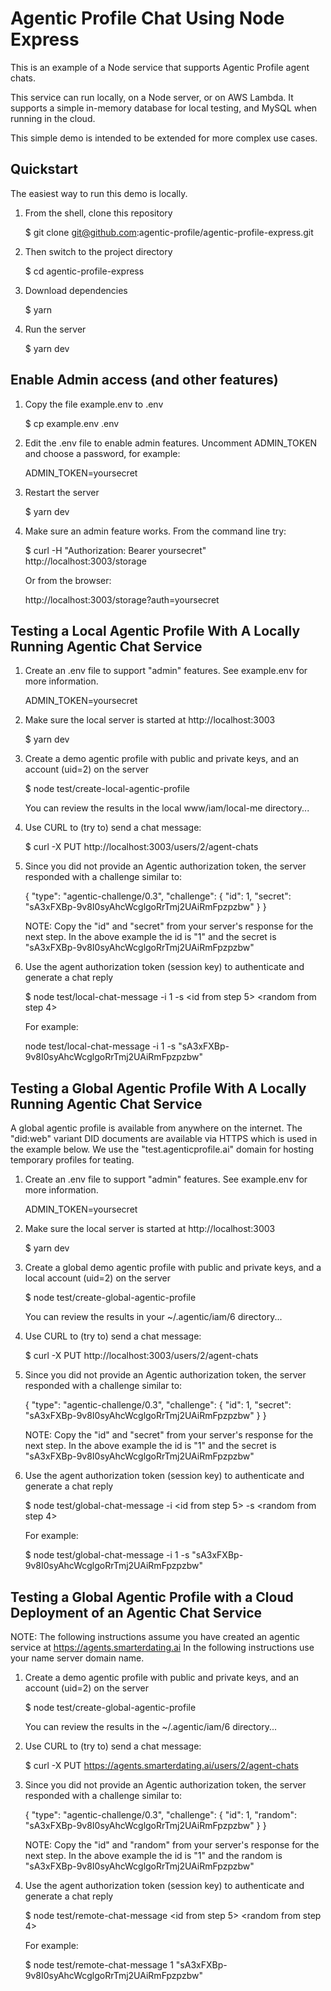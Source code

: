 # Agentic Profile Chat Using Node Express

This is an example of a Node service that supports Agentic Profile agent chats.

This service can run locally, on a Node server, or on AWS Lambda.  It supports a simple in-memory database for local testing, and MySQL when running in the cloud.

This simple demo is intended to be extended for more complex use cases.


## Quickstart

The easiest way to run this demo is locally.

1. From the shell, clone this repository

    $ git clone git@github.com:agentic-profile/agentic-profile-express.git

2. Then switch to the project directory

    $ cd agentic-profile-express

3. Download dependencies

    $ yarn

4. Run the server

    $ yarn dev


## Enable Admin access (and other features)

1. Copy the file example.env to .env

    $ cp example.env .env

2. Edit the .env file to enable admin features.  Uncomment ADMIN_TOKEN and choose a password, for example:

    ADMIN_TOKEN=yoursecret

3. Restart the server

    $ yarn dev

4. Make sure an admin feature works.  From the command line try:

    $ curl -H "Authorization: Bearer yoursecret" http://localhost:3003/storage

    Or from the browser:

    http://localhost:3003/storage?auth=yoursecret


## Testing a Local Agentic Profile With A Locally Running Agentic Chat Service

1. Create an .env file to support "admin" features.  See example.env for more information.

    ADMIN_TOKEN=yoursecret

2. Make sure the local server is started at http://localhost:3003

    $ yarn dev

3. Create a demo agentic profile with public and private keys, and an account (uid=2) on the server

    $ node test/create-local-agentic-profile

    You can review the results in the local www/iam/local-me directory...

4. Use CURL to (try to) send a chat message:

    $ curl -X PUT http://localhost:3003/users/2/agent-chats

5. Since you did not provide an Agentic authorization token, the server responded with a challenge similar to:

    {
        "type": "agentic-challenge/0.3",
        "challenge": {
            "id": 1,
            "secret": "sA3xFXBp-9v8I0syAhcWcglgoRrTmj2UAiRmFpzpzbw"
        }
    }

    NOTE: Copy the "id" and "secret" from your server's response for the next step.  In the above example the id is "1" and the secret is "sA3xFXBp-9v8I0syAhcWcglgoRrTmj2UAiRmFpzpzbw"

6. Use the agent authorization token (session key) to authenticate and generate a chat reply

    $ node test/local-chat-message -i 1 -s &lt;id from step 5&gt; &lt;random from step 4&gt;

    For example:

    node test/local-chat-message -i 1 -s "sA3xFXBp-9v8I0syAhcWcglgoRrTmj2UAiRmFpzpzbw"


## Testing a Global Agentic Profile With A Locally Running Agentic Chat Service

A global agentic profile is available from anywhere on the internet.  The "did:web" variant DID documents are
available via HTTPS which is used in the example below.  We use the "test.agenticprofile.ai" domain for
hosting temporary profiles for teating.


1. Create an .env file to support "admin" features.  See example.env for more information.

    ADMIN_TOKEN=yoursecret

2. Make sure the local server is started at http://localhost:3003

    $ yarn dev

3. Create a global demo agentic profile with public and private keys, and a local account (uid=2) on the server

    $ node test/create-global-agentic-profile

    You can review the results in your ~/.agentic/iam/6 directory...

4. Use CURL to (try to) send a chat message:

    $ curl -X PUT http://localhost:3003/users/2/agent-chats

5. Since you did not provide an Agentic authorization token, the server responded with a challenge similar to:

    {
        "type": "agentic-challenge/0.3",
        "challenge": {
            "id": 1,
            "secret": "sA3xFXBp-9v8I0syAhcWcglgoRrTmj2UAiRmFpzpzbw"
        }
    }

    NOTE: Copy the "id" and "secret" from your server's response for the next step.  In the above example the id is "1" and the secret is "sA3xFXBp-9v8I0syAhcWcglgoRrTmj2UAiRmFpzpzbw"

6. Use the agent authorization token (session key) to authenticate and generate a chat reply

    $ node test/global-chat-message -i &lt;id from step 5&gt; -s &lt;random from step 4&gt;

    For example:

    $ node test/global-chat-message -i 1 -s "sA3xFXBp-9v8I0syAhcWcglgoRrTmj2UAiRmFpzpzbw"


## Testing a Global Agentic Profile with a Cloud Deployment of an Agentic Chat Service 

NOTE: The following instructions assume you have created an agentic service at https://agents.smarterdating.ai  In the following instructions use your name server domain name.


1. Create a demo agentic profile with public and private keys, and an account (uid=2) on the server

    $ node test/create-global-agentic-profile

    You can review the results in the ~/.agentic/iam/6 directory...

4. Use CURL to (try to) send a chat message:

    $ curl -X PUT https://agents.smarterdating.ai/users/2/agent-chats

5. Since you did not provide an Agentic authorization token, the server responded with a challenge similar to:

    {
        "type": "agentic-challenge/0.3",
        "challenge": {
            "id": 1,
            "random": "sA3xFXBp-9v8I0syAhcWcglgoRrTmj2UAiRmFpzpzbw"
        }
    }

    NOTE: Copy the "id" and "random" from your server's response for the next step.  In the above example the id is "1" and the random is "sA3xFXBp-9v8I0syAhcWcglgoRrTmj2UAiRmFpzpzbw"

6. Use the agent authorization token (session key) to authenticate and generate a chat reply

    $ node test/remote-chat-message &lt;id from step 5&gt; &lt;random from step 4&gt;

    For example:

    $ node test/remote-chat-message 1 "sA3xFXBp-9v8I0syAhcWcglgoRrTmj2UAiRmFpzpzbw"
